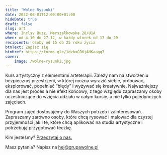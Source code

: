 ```yaml
---
title: "Wolne Rysunki"
date: 2022-06-01T12:00:00+01:00
hideDate: true
draft: false
slug: art
where: Inclsv Buzz, Marszałkowska 28/U1A
when: od 4.10 do 27.12, w każdy wtorek od 17 do 20
recipients: osoby od 15 do 25 roku życia
btnText: Zapisz się
btnHref: https://forms.gle/1dzbxCD6jAHKaagq7
cover:
    image: /wolne-rysunki.jpg
---
```


Kurs artystyczny z elementami arteterapii. Zależy nam na stworzeniu bezpiecznej przestrzeni, w której można wyrazić siebie, próbować, eksplorować, popełniać “błędy” i wyżywać się kreatywnie. Najważniejszy dla nas jest proces a nie efekt końcowy, z tego względu zapraszamy osoby uczestniczące do wzięcia udziału w całym kursie, a nie tylko pojedynczych zajęciach. 

Program zajęć dostosujemy do Waszych potrzeb i zainteresowań. Zapraszamy zarówno osoby, które chcą rysować i malować dla czystej przyjemności jak i te, które chcą aplikować na studia artystyczne i potrzebują przygotować teczkę. 

Kim jesteśmy? [Przeczytaj o nas.](/o-nas)

Masz pytania? Napisz na hej@grupawolne.pl

